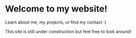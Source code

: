 # Welcome to my website!

Learn about me, my projects, or find my contact :)

This site is still under construction but feel free to look around!

